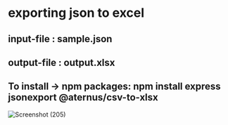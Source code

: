 # exporting json to excel

## input-file : sample.json
## output-file : output.xlsx
## To install -> npm packages: npm install express jsonexport @aternus/csv-to-xlsx

![Screenshot (205)](https://user-images.githubusercontent.com/60135039/105451958-76f31980-5ca3-11eb-8068-1b392c56bc26.png)
